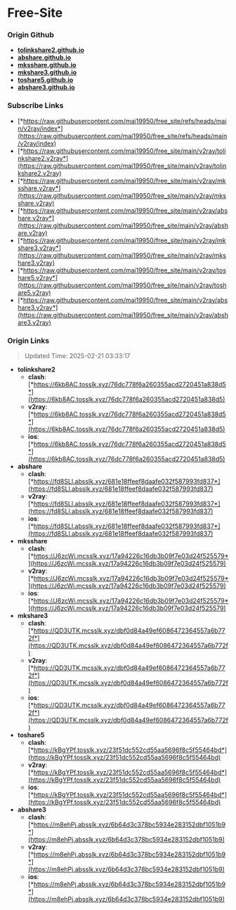 # Free-Site

### Origin Github

- [**tolinkshare2.github.io**](https://github.com/tolinkshare2/tolinkshare2.github.io)
- [**abshare.github.io**](https://github.com/abshare/abshare.github.io)
- [**mksshare.github.io**](https://github.com/mksshare/mksshare.github.io)
- [**mkshare3.github.io**](https://github.com/mkshare3/mkshare3.github.io)
- [**toshare5.github.io**](https://github.com/toshare5/toshare5.github.io)
- [**abshare3.github.io**](https://github.com/abshare3/abshare3.github.io)

### Subscribe Links

- [*https://raw.githubusercontent.com/mai19950/free_site/refs/heads/main/v2ray/index*](https://raw.githubusercontent.com/mai19950/free_site/refs/heads/main/v2ray/index)
- [*https://raw.githubusercontent.com/mai19950/free_site/main/v2ray/tolinkshare2.v2ray*](https://raw.githubusercontent.com/mai19950/free_site/main/v2ray/tolinkshare2.v2ray)
- [*https://raw.githubusercontent.com/mai19950/free_site/main/v2ray/mksshare.v2ray*](https://raw.githubusercontent.com/mai19950/free_site/main/v2ray/mksshare.v2ray)
- [*https://raw.githubusercontent.com/mai19950/free_site/main/v2ray/abshare.v2ray*](https://raw.githubusercontent.com/mai19950/free_site/main/v2ray/abshare.v2ray)
- [*https://raw.githubusercontent.com/mai19950/free_site/main/v2ray/mkshare3.v2ray*](https://raw.githubusercontent.com/mai19950/free_site/main/v2ray/mkshare3.v2ray)
- [*https://raw.githubusercontent.com/mai19950/free_site/main/v2ray/toshare5.v2ray*](https://raw.githubusercontent.com/mai19950/free_site/main/v2ray/toshare5.v2ray)
- [*https://raw.githubusercontent.com/mai19950/free_site/main/v2ray/abshare3.v2ray*](https://raw.githubusercontent.com/mai19950/free_site/main/v2ray/abshare3.v2ray)

### Origin Links

> Updated Time: 2025-02-21 03:33:17

- **tolinkshare2**
  - **clash**: [*https://6kb8AC.tosslk.xyz/76dc778f6a260355acd2720451a838d5*](https://6kb8AC.tosslk.xyz/76dc778f6a260355acd2720451a838d5)
  - **v2ray**: [*https://6kb8AC.tosslk.xyz/76dc778f6a260355acd2720451a838d5*](https://6kb8AC.tosslk.xyz/76dc778f6a260355acd2720451a838d5)
  - **ios**: [*https://6kb8AC.tosslk.xyz/76dc778f6a260355acd2720451a838d5*](https://6kb8AC.tosslk.xyz/76dc778f6a260355acd2720451a838d5)
- **abshare**
  - **clash**: [*https://fd8SLl.absslk.xyz/681e18ffeef8daafe032f587993fd837*](https://fd8SLl.absslk.xyz/681e18ffeef8daafe032f587993fd837)
  - **v2ray**: [*https://fd8SLl.absslk.xyz/681e18ffeef8daafe032f587993fd837*](https://fd8SLl.absslk.xyz/681e18ffeef8daafe032f587993fd837)
  - **ios**: [*https://fd8SLl.absslk.xyz/681e18ffeef8daafe032f587993fd837*](https://fd8SLl.absslk.xyz/681e18ffeef8daafe032f587993fd837)
- **mksshare**
  - **clash**: [*https://J6zcWi.mcsslk.xyz/17a94226c16db3b09f7e03d24f525579*](https://J6zcWi.mcsslk.xyz/17a94226c16db3b09f7e03d24f525579)
  - **v2ray**: [*https://J6zcWi.mcsslk.xyz/17a94226c16db3b09f7e03d24f525579*](https://J6zcWi.mcsslk.xyz/17a94226c16db3b09f7e03d24f525579)
  - **ios**: [*https://J6zcWi.mcsslk.xyz/17a94226c16db3b09f7e03d24f525579*](https://J6zcWi.mcsslk.xyz/17a94226c16db3b09f7e03d24f525579)
- **mkshare3**
  - **clash**: [*https://QD3UTK.mcsslk.xyz/dbf0d84a49ef6086472364557a6b772f*](https://QD3UTK.mcsslk.xyz/dbf0d84a49ef6086472364557a6b772f)
  - **v2ray**: [*https://QD3UTK.mcsslk.xyz/dbf0d84a49ef6086472364557a6b772f*](https://QD3UTK.mcsslk.xyz/dbf0d84a49ef6086472364557a6b772f)
  - **ios**: [*https://QD3UTK.mcsslk.xyz/dbf0d84a49ef6086472364557a6b772f*](https://QD3UTK.mcsslk.xyz/dbf0d84a49ef6086472364557a6b772f)
- **toshare5**
  - **clash**: [*https://kBgYPf.tosslk.xyz/23f51dc552cd55aa5696f8c5f55464bd*](https://kBgYPf.tosslk.xyz/23f51dc552cd55aa5696f8c5f55464bd)
  - **v2ray**: [*https://kBgYPf.tosslk.xyz/23f51dc552cd55aa5696f8c5f55464bd*](https://kBgYPf.tosslk.xyz/23f51dc552cd55aa5696f8c5f55464bd)
  - **ios**: [*https://kBgYPf.tosslk.xyz/23f51dc552cd55aa5696f8c5f55464bd*](https://kBgYPf.tosslk.xyz/23f51dc552cd55aa5696f8c5f55464bd)
- **abshare3**
  - **clash**: [*https://m8ehPj.absslk.xyz/6b64d3c378bc5934e283152dbf1051b9*](https://m8ehPj.absslk.xyz/6b64d3c378bc5934e283152dbf1051b9)
  - **v2ray**: [*https://m8ehPj.absslk.xyz/6b64d3c378bc5934e283152dbf1051b9*](https://m8ehPj.absslk.xyz/6b64d3c378bc5934e283152dbf1051b9)
  - **ios**: [*https://m8ehPj.absslk.xyz/6b64d3c378bc5934e283152dbf1051b9*](https://m8ehPj.absslk.xyz/6b64d3c378bc5934e283152dbf1051b9)

